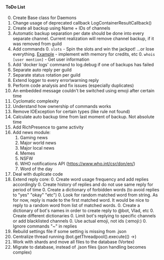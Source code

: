 #### ToDo List
0. Create Base class for Daemons
0. Change usage of deprecated callback LogContainerResultCallback()
0. Create all backup using Name + IDs of channels
0. Automatic backup separation per date should be done into every separate channel. Current realization will remove channel backup, if it was removed from guild
0. Add commands
   0. `slots` - Spin the slots and win the jackpot! ...or lose everything. [Example](https://www.javacodegeeks.com/2014/08/programming-a-simple-slot-machine-game-using-java.html) - implement with memory for credits, etc
   0. `whois [user mention]` - Get user information
0. Add 'docker logs' command to log.debug if one of backups has failed
0. Separate auto reply per guild
0. Separate status rotation per guild
0. Extend logger to every error\warning reply
0. Perform code analysis and fix issues (especially duplicates)
0. An embedded message couldn't be switched using emoji after certain time
0. Cyclomatic complexity
0. Understand how ownership of commands works
0. Remove IOException for certain types (like rule not found)
0. Calculate auto backup time from last moment of backup. Not absolute time
0. Add RichPresence to game activity
0. Add news module:
    1. Gaming news
    3. Major world news
    4. Major local news
    5. Memes
    6. NSFW
    7. WHO notifications API (https://www.who.int/csr/don/en/)
    8. Word of the day
0. Deal with duplicate code
0. Extend reply core:
    0. Create word usage frequency and add replies accordingly
    0. Create history of replies and do not use same reply for period of time
    0. Create a dictionary of forbidden words (to avoid replies to "yes" "okay" "etc")
    0. Look for random matched word from string. As for now, reply is made to the first matched word. It would be nice to reply to a random word from list of matched words.
    0. Create a dictionary of bot's names in order to create reply to @bot, Vlad, etc
    0. Create different dictionaries
    0. Limit bot's replying to specific channels or add blacklisted channels
    0. Use actual emoji, not ids (:emoji:)
    0. Ignore commands "~" in replies
0. Rebuild settings file if some setting is missing from .json
0. Centralize thread running (bot.getThreadpool().execute(() ->)
0. Work with shards and move all files to the database (Vortex)
0. Migrate to database, instead of .json files (json handling becomes complex)